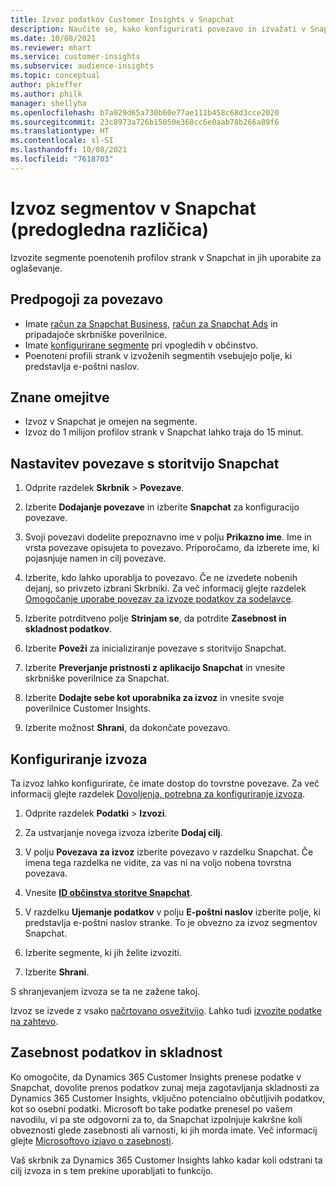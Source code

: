 ```yaml
---
title: Izvoz podatkov Customer Insights v Snapchat
description: Naučite se, kako konfigurirati povezavo in izvažati v Snapchat.
ms.date: 10/08/2021
ms.reviewer: mhart
ms.service: customer-insights
ms.subservice: audience-insights
ms.topic: conceptual
author: pkieffer
ms.author: philk
manager: shellyha
ms.openlocfilehash: b7a929d65a730b60e77ae111b458c68d3cce2020
ms.sourcegitcommit: 23c8973a726b15050e368cc6e0aab78b266a89f6
ms.translationtype: HT
ms.contentlocale: sl-SI
ms.lasthandoff: 10/08/2021
ms.locfileid: "7618703"
---
```

# <a name="export-segments-to-snapchat-preview"></a>Izvoz segmentov v Snapchat (predogledna različica)

Izvozite segmente poenotenih profilov strank v Snapchat in jih uporabite za oglaševanje. 

## <a name="prerequisites-for-a-connection"></a>Predpogoji za povezavo

-   Imate [račun za Snapchat Business](https://business.snapchat.com/), [račun za Snapchat Ads](https://ads.snapchat.com/) in pripadajoče skrbniške poverilnice.
-   Imate [konfigurirane segmente](segments.md) pri vpogledih v občinstvo.
-   Poenoteni profili strank v izvoženih segmentih vsebujejo polje, ki predstavlja e-poštni naslov.

## <a name="known-limitations"></a>Znane omejitve

- Izvoz v Snapchat je omejen na segmente.
- Izvoz do 1 milijon profilov strank v Snapchat lahko traja do 15 minut. 

## <a name="set-up-connection-to-snapchat"></a>Nastavitev povezave s storitvijo Snapchat

1. Odprite razdelek **Skrbnik** > **Povezave**.

1. Izberite **Dodajanje povezave** in izberite **Snapchat** za konfiguracijo povezave.

1. Svoji povezavi dodelite prepoznavno ime v polju **Prikazno ime**. Ime in vrsta povezave opisujeta to povezavo. Priporočamo, da izberete ime, ki pojasnjuje namen in cilj povezave.

1. Izberite, kdo lahko uporablja to povezavo. Če ne izvedete nobenih dejanj, so privzeto izbrani Skrbniki. Za več informacij glejte razdelek [Omogočanje uporabe povezav za izvoze podatkov za sodelavce](connections.md#allow-contributors-to-use-a-connection-for-exports).

1. Izberite potrditveno polje **Strinjam se**, da potrdite **Zasebnost in skladnost podatkov**.

1. Izberite **Poveži** za inicializiranje povezave s storitvijo Snapchat.

1. Izberite **Preverjanje pristnosti z aplikacijo Snapchat** in vnesite skrbniške poverilnice za Snapchat. 

1. Izberite **Dodajte sebe kot uporabnika za izvoz** in vnesite svoje poverilnice Customer Insights.

1. Izberite možnost **Shrani**, da dokončate povezavo.

## <a name="configure-an-export"></a>Konfiguriranje izvoza

Ta izvoz lahko konfigurirate, če imate dostop do tovrstne povezave. Za več informacij glejte razdelek [Dovoljenja, potrebna za konfiguriranje izvoza](export-destinations.md#set-up-a-new-export).

1. Odprite razdelek **Podatki** > **Izvozi**.

1. Za ustvarjanje novega izvoza izberite **Dodaj cilj**.

1. V polju **Povezava za izvoz** izberite povezavo v razdelku Snapchat. Če imena tega razdelka ne vidite, za vas ni na voljo nobena tovrstna povezava.

1. Vnesite [**ID občinstva storitve Snapchat**](https://businesshelp.snapchat.com/s/article/custom-audiences).

1. V razdelku **Ujemanje podatkov** v polju **E-poštni naslov** izberite polje, ki predstavlja e-poštni naslov stranke. To je obvezno za izvoz segmentov Snapchat.

1. Izberite segmente, ki jih želite izvoziti. 

1. Izberite **Shrani**.

S shranjevanjem izvoza se ta ne zažene takoj.

Izvoz se izvede z vsako [načrtovano osvežitvijo](system.md#schedule-tab). Lahko tudi [izvozite podatke na zahtevo](export-destinations.md#run-exports-on-demand). 


## <a name="data-privacy-and-compliance"></a>Zasebnost podatkov in skladnost

Ko omogočite, da Dynamics 365 Customer Insights prenese podatke v Snapchat, dovolite prenos podatkov zunaj meja zagotavljanja skladnosti za Dynamics 365 Customer Insights, vključno potencialno občutljivih podatkov, kot so osebni podatki. Microsoft bo take podatke prenesel po vašem navodilu, vi pa ste odgovorni za to, da Snapchat izpolnjuje kakršne koli obveznosti glede zasebnosti ali varnosti, ki jih morda imate. Več informacij glejte [Microsoftovo izjavo o zasebnosti](https://go.microsoft.com/fwlink/?linkid=396732).

Vaš skrbnik za Dynamics 365 Customer Insights lahko kadar koli odstrani ta cilj izvoza in s tem prekine uporabljati to funkcijo.
